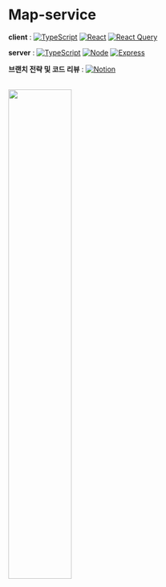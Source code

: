 # Map-service

**client** : [![TypeScript](https://img.shields.io/badge/TypeScript-3178C6?logo=typescript&logoColor=white)](https://www.typescriptlang.org/)
[![React](https://img.shields.io/badge/React-61DAFB?logo=react&logoColor=white)](https://reactjs.org/)
[![React Query](https://img.shields.io/badge/React_Query-FF4154?logo=react-query&logoColor=white)](https://react-query.tanstack.com/)

**server** : [![TypeScript](https://img.shields.io/badge/TypeScript-3178C6?logo=typescript&logoColor=white)](https://www.typescriptlang.org/)
[![Node](https://img.shields.io/badge/Node.js-339933?logo=node.js&logoColor=white)](https://nodejs.org/)
[![Express](https://img.shields.io/badge/Express-000000?logo=express&logoColor=white)](https://expressjs.com/)

**브랜치 전략 및 코드 리뷰** : [![Notion](https://img.icons8.com/material-rounded/24/000000/notion.png)]([https://your-notion-link-url](https://pond-keyboard-2d1.notion.site/Map-1a636cce2ea243e19de7a3a17e731b7f?pvs=4)https://pond-keyboard-2d1.notion.site/Map-1a636cce2ea243e19de7a3a17e731b7f?pvs=4)

<br />

<img src="https://github.com/future9061/Map-service/assets/132829711/70bf2d66-d401-4872-8ce1-76a4e5640bc6" width="50%"/>



